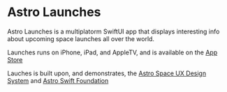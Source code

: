# Astro Launches

Astro Launches is a multiplatorm SwiftUI app that displays interesting info about upcoming space launches all over the world.

Launches runs on iPhone, iPad, and AppleTV, and is available on the [App Store](https://apps.apple.com/app/astro-launches/id1555135768)

Lauches is built upon, and demonstrates, the [Astro Space UX Design System](https://www.astrouxds.com) and [Astro Swift Foundation](https://github.com/RocketCommunicationsInc/AstroSwiftFoundation)
